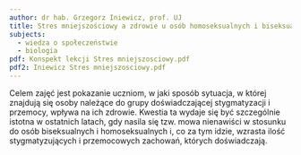 ```yaml
---
author: dr hab. Grzegorz Iniewicz, prof. UJ
title: Stres mniejszościowy a zdrowie u osób homoseksualnych i biseksualnych
subjects:
  - wiedza o społeczeństwie
  - biologia
pdf: Konspekt lekcji Stres mniejszosciowy.pdf
pdf2: Iniewicz Stres mniejszosciowy.pdf
---
```

Celem zajęć jest pokazanie uczniom, w jaki sposób sytuacja, w której znajdują się osoby należące do grupy doświadczającej stygmatyzacji i przemocy, wpływa na ich zdrowie. Kwestia ta wydaje się być szczególnie istotna w ostatnich latach, gdy nasila się tzw. mowa nienawiści w stosunku do osób biseksualnych i homoseksualnych i, co za tym idzie, wzrasta ilość stygmatyzujących i przemocowych zachowań, których doświadczają.